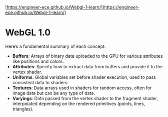 [https://engineer-ece.github.io/Webgl-1-learn/](https://engineer-ece.github.io/Webgl-1-learn/)
# WebGL 1.0

Here’s a fundamental summary of each concept:

- **Buffers**: Arrays of binary data uploaded to the GPU for various attributes like positions and colors.
- **Attributes**: Specify how to extract data from buffers and provide it to the vertex shader.
- **Uniforms**: Global variables set before shader execution, used to pass consistent data to shaders.
- **Textures**: Data arrays used in shaders for random access, often for image data but can be any type of data.
- **Varyings**: Data passed from the vertex shader to the fragment shader, interpolated depending on the rendered primitives (points, lines, triangles).
